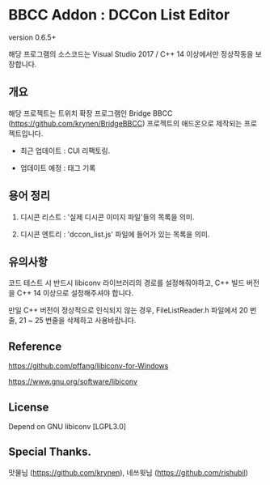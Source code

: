 BBCC Addon : DCCon List Editor
===
version 0.6.5+

해당 프로그램의 소스코드는 Visual Studio 2017 / C++ 14 이상에서만 정상작동을 보장합니다.

## 개요
해당 프로젝트는 트위치 확장 프로그램인 Bridge BBCC (https://github.com/krynen/BridgeBBCC) 프로젝트의 애드온으로 제작되는 프로젝트입니다.

 
 
 * 최근 업데이트 : CUI 리팩토링. 
 
 * 업데이트 예정 : 태그 기록


## 용어 정리
1. 디시콘 리스트 : '실제 디시콘 이미지 파일'들의 목록을 의미.

2. 디시콘 엔트리 : 'dccon_list.js' 파일에 들어가 있는 목록을 의미.


## 유의사항
코드 테스트 시 반드시 libiconv 라이브러리의 경로를 설정해줘야하고, C++ 빌드 버전을 C++ 14 이상으로 설정해주셔야 합니다.

만일 C++ 버전이 정상적으로 인식되지 않는 경우, FileListReader.h 파일에서 20 번줄, 21 ~ 25 번줄을 삭제하고 사용바랍니다. 


## Reference
https://github.com/pffang/libiconv-for-Windows

https://www.gnu.org/software/libiconv


## License
Depend on GNU libiconv [LGPL3.0]


## Special Thanks.
맛물님 (https://github.com/krynen), 네쓰윗님 (https://github.com/rishubil)


 [1]: https://www.gnu.org/licenses/lgpl.html
